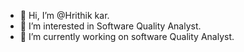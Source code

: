 - 👋 Hi, I’m @Hrithik kar.
- 👀 I’m interested in Software Quality Analyst.
- 🌱 I’m currently working on software Quality Analyst.

<!---
Hrithikkar10/Hrithikkar10 is a ✨ special ✨ repository because its `README.md` (this file) appears on your GitHub profile.
You can click the Preview link to take a look at your changes.
--->
